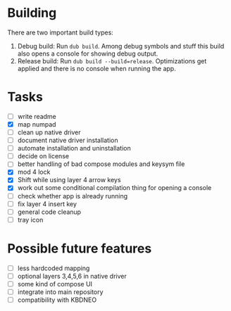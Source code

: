 # Building
There are two important build types:
1. Debug build: Run `dub build`. Among debug symbols and stuff this build also opens a console for showing debug output.
2. Release build: Run `dub build --build=release`. Optimizations get applied and there is no console when running the app. 

# Tasks
- [ ] write readme
- [x] map numpad
- [ ] clean up native driver
- [ ] document native driver installation
- [ ] automate installation and uninstallation
- [ ] decide on license
- [ ] better handling of bad compose modules and keysym file
- [x] mod 4 lock
- [x] Shift while using layer 4 arrow keys
- [x] work out some conditional compilation thing for opening a console
- [ ] check whether app is already running
- [ ] fix layer 4 insert key
- [ ] general code cleanup
- [ ] tray icon

# Possible future features
- [ ] less hardcoded mapping
- [ ] optional layers 3,4,5,6 in native driver
- [ ] some kind of compose UI
- [ ] integrate into main repository
- [ ] compatibility with KBDNEO
